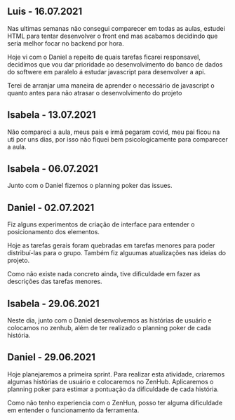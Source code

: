 ## Luis - 16.07.2021
Nas ultimas semanas não consegui comparecer em todas as aulas, estudei HTML para tentar desenvolver o front end  mas acabamos decidindo que seria melhor focar no backend por hora.

Hoje vi com o Daniel a repeito de quais tarefas ficarei responsavel, decidimos que vou dar prioridade ao desenvolvimento do banco de dados do softwere em paralelo á estudar javascript para desenvolver a api.

Terei de arranjar uma maneira de aprender o necessário de javascript o quanto antes para não atrasar o desenvolvimento do projeto


## Isabela - 13.07.2021
Não compareci a aula, meus pais e irmã pegaram covid, meu pai ficou na uti por uns dias, por isso não fiquei bem psicologicamente para comparecer a aula.


## Isabela - 06.07.2021
Junto com o Daniel fizemos o planning poker das issues.


## Daniel - 02.07.2021

Fiz alguns experimentos de criação de interface para entender o posicionamento dos elementos.

Hoje as tarefas gerais foram quebradas em tarefas menores para poder distribuí-las para o grupo.
Também fiz alguumas atualizações nas ideias do projeto.

Como não existe nada concreto ainda, tive dificuldade em fazer as descrições das tarefas menores.

## Isabela - 29.06.2021
Neste dia, junto com o Daniel desenvolvemos as histórias de usuário e colocamos no zenhub, além de ter realizado o planning poker de cada história.

## Daniel - 29.06.2021

Hoje planejaremos a primeira sprint.
Para realizar esta atividade, criaremos algumas histórias de usuário e colocaremos no ZenHub.
Aplicaremos o planning poker para estimar a pontuação da dificuldade de cada história.

Como não tenho experiencia com o ZenHun, posso ter alguma dificuldade em entender o funcionamento da ferramenta.
